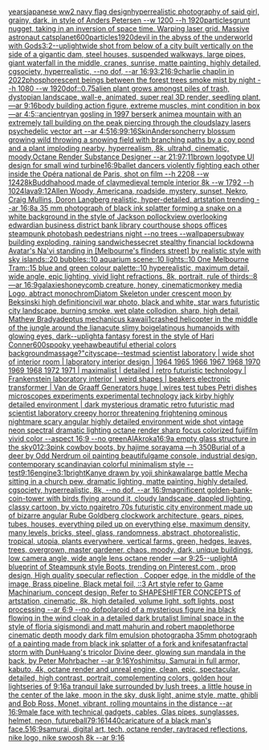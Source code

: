 [years](https://www.ebank.nz/aiartgenerator?category=years)[japanese ww2 navy flag design](https://www.ebank.nz/aiartgenerator?category=japanese%20ww2%20navy%20flag%20design)[hyperrealistic photography of said girl, grainy, dark, in style of Anders Petersen --w 1200 --h 1920](https://www.ebank.nz/aiartgenerator?category=hyperrealistic%20photography%20of%20said%20girl%2C%20grainy%2C%20dark%2C%20in%20style%20of%20Anders%20Petersen%20--w%201200%20--h%201920)[particles](https://www.ebank.nz/aiartgenerator?category=particles)[grunt nugget, taking in an inversion of space time. Warping laser grid. Massive astronaut cats](https://www.ebank.nz/aiartgenerator?category=grunt%20nugget%2C%20taking%20in%20an%20inversion%20of%20space%20time.%20Warping%20laser%20grid.%20Massive%20astronaut%20cats)[planet](https://www.ebank.nz/aiartgenerator?category=planet)[600](https://www.ebank.nz/aiartgenerator?category=600)[particles](https://www.ebank.nz/aiartgenerator?category=particles)[1920](https://www.ebank.nz/aiartgenerator?category=1920)[devil in the abyss of the underworld with Gods](https://www.ebank.nz/aiartgenerator?category=devil%20in%20the%20abyss%20of%20the%20underworld%20with%20Gods)[3:2](https://www.ebank.nz/aiartgenerator?category=3%3A2)[--uplight](https://www.ebank.nz/aiartgenerator?category=--uplight)[wide shot from below of a city built vertically on the side of a gigantic dam, steel houses, suspended walkways, large pipes, giant waterfall in the middle, cranes, sunrise, matte painting, highly detailed, cgsociety, hyperrealistic, --no dof, --ar 16:9](https://www.ebank.nz/aiartgenerator?category=wide%20shot%20from%20below%20of%20a%20city%20built%20vertically%20on%20the%20side%20of%20a%20gigantic%20dam%2C%20steel%20houses%2C%20suspended%20walkways%2C%20large%20pipes%2C%20giant%20waterfall%20in%20the%20middle%2C%20cranes%2C%20sunrise%2C%20matte%20painting%2C%20highly%20detailed%2C%20cgsociety%2C%20hyperrealistic%2C%20--no%20dof%2C%20--ar%2016%3A9)[3:2](https://www.ebank.nz/aiartgenerator?category=3%3A2)[16:9](https://www.ebank.nz/aiartgenerator?category=16%3A9)[charlie chaplin in 2022](https://www.ebank.nz/aiartgenerator?category=charlie%20chaplin%20in%202022)[phosphorescent beings between the forest trees smoke mist by night --h 1080 --w 1920](https://www.ebank.nz/aiartgenerator?category=phosphorescent%20beings%20between%20the%20forest%20trees%20smoke%20mist%20by%20night%20--h%201080%20--w%201920)[dof](https://www.ebank.nz/aiartgenerator?category=dof)[::0.75](https://www.ebank.nz/aiartgenerator?category=%3A%3A0.75)[alien plant grows amongst piles of trash, dystopian landscape, wall-e, animated, super real 3D render, seedling plant, —ar 9:16](https://www.ebank.nz/aiartgenerator?category=alien%20plant%20grows%20amongst%20piles%20of%20trash%2C%20dystopian%20landscape%2C%20wall-e%2C%20animated%2C%20super%20real%203D%20render%2C%20seedling%20plant%2C%20%E2%80%94ar%209%3A16)[body building action figure, extreme muscles, mint condition in box —ar 4:5](https://www.ebank.nz/aiartgenerator?category=body%20building%20action%20figure%2C%20extreme%20muscles%2C%20mint%20condition%20in%20box%20%E2%80%94ar%204%3A5)[::](https://www.ebank.nz/aiartgenerator?category=%3A%3A)[ancient](https://www.ebank.nz/aiartgenerator?category=ancient)[ryan gosling in 1997 berserk anime](https://www.ebank.nz/aiartgenerator?category=ryan%20gosling%20in%201997%20berserk%20anime)[a mountain with an extremely tall building on the peak piercing through the clouds](https://www.ebank.nz/aiartgenerator?category=a%20mountain%20with%20an%20extremely%20tall%20building%20on%20the%20peak%20piercing%20through%20the%20clouds)[lazy lasers psychedelic vector art --ar 4:5](https://www.ebank.nz/aiartgenerator?category=lazy%20lasers%20psychedelic%20vector%20art%20--ar%204%3A5)[16:9](https://www.ebank.nz/aiartgenerator?category=16%3A9)[9:16](https://www.ebank.nz/aiartgenerator?category=9%3A16)[Skin](https://www.ebank.nz/aiartgenerator?category=Skin)[Anderson](https://www.ebank.nz/aiartgenerator?category=Anderson)[cherry blossum growing wild throwing a snowing field with branching paths by a coy pond and a plant imploding nearby, hyperrealism, 8k, ultrahd, cinematic, moody,Octane Render Substance Designer --ar 21:9](https://www.ebank.nz/aiartgenerator?category=cherry%20blossum%20growing%20wild%20throwing%20a%20snowing%20field%20with%20branching%20paths%20by%20a%20coy%20pond%20and%20a%20plant%20imploding%20nearby%2C%20hyperrealism%2C%208k%2C%20ultrahd%2C%20cinematic%2C%20moody%2COctane%20Render%20Substance%20Designer%20--ar%2021%3A9)[7:11](https://www.ebank.nz/aiartgenerator?category=7%3A11)[brown logotype UI design for small wind turbine](https://www.ebank.nz/aiartgenerator?category=brown%20logotype%20UI%20design%20for%20small%20wind%20turbine)[16:9](https://www.ebank.nz/aiartgenerator?category=16%3A9)[ballet dancers violently fighting each other inside the Opéra national de Paris, shot on film --h 2208 --w 1242](https://www.ebank.nz/aiartgenerator?category=ballet%20dancers%20violently%20fighting%20each%20other%20inside%20the%20Op%C3%A9ra%20national%20de%20Paris%2C%20shot%20on%20film%20--h%202208%20--w%201242)[8k](https://www.ebank.nz/aiartgenerator?category=8k)[Buddhahood,made of clay](https://www.ebank.nz/aiartgenerator?category=Buddhahood%2Cmade%20of%20clay)[medieval temple interior 8k --w 1792 --h 1024](https://www.ebank.nz/aiartgenerator?category=medieval%20temple%20interior%208k%20--w%201792%20--h%201024)[lava](https://www.ebank.nz/aiartgenerator?category=lava)[9:12](https://www.ebank.nz/aiartgenerator?category=9%3A12)[Allen Woody, Americana,  roadside, mystery, sunset, Nekro, Craig Mullins, Doron Langberg realistic,   hyper-detailed, artstation trending --ar 16:8](https://www.ebank.nz/aiartgenerator?category=Allen%20Woody%2C%20Americana%2C%20%20roadside%2C%20mystery%2C%20sunset%2C%20Nekro%2C%20Craig%20Mullins%2C%20Doron%20Langberg%20realistic%2C%20%20%20hyper-detailed%2C%20artstation%20trending%20--ar%2016%3A8)[a 35 mm photograph of black ink splatter forming a snake on a white background in the style of Jackson pollock](https://www.ebank.nz/aiartgenerator?category=a%2035%20mm%20photograph%20of%20black%20ink%20splatter%20forming%20a%20snake%20on%20a%20white%20background%20in%20the%20style%20of%20Jackson%20pollock)[view overlooking edwardian business district bank library courthouse shops offices steampunk photobash pedestrians night --no trees --wallpaper](https://www.ebank.nz/aiartgenerator?category=view%20overlooking%20edwardian%20business%20district%20bank%20library%20courthouse%20shops%20offices%20steampunk%20photobash%20pedestrians%20night%20--no%20trees%20--wallpaper)[subway building exploding, raining sandwiches](https://www.ebank.nz/aiartgenerator?category=subway%20building%20exploding%2C%20raining%20sandwiches)[secret stealthy financial lockdown](https://www.ebank.nz/aiartgenerator?category=secret%20stealthy%20financial%20lockdown)[a Avatar's Na'vi standing in [Melbourne's flinders street] by realistic style with sky islands::20 bubbles::10 aquarium scene::10 lights::10 One Melbourne Tram::15 blue and green colour palette::10 hyperealistic, maximum detail, wide angle, epic lighting, vivid light refractions, 8k, portrait, rule of thirds::8 —ar 16:9](https://www.ebank.nz/aiartgenerator?category=a%20Avatar%27s%20Na%27vi%20standing%20in%20%5BMelbourne%27s%20flinders%20street%5D%20by%20realistic%20style%20with%20sky%20islands%3A%3A20%20bubbles%3A%3A10%20aquarium%20scene%3A%3A10%20lights%3A%3A10%20One%20Melbourne%20Tram%3A%3A15%20blue%20and%20green%20colour%20palette%3A%3A10%20hyperealistic%2C%20maximum%20detail%2C%20wide%20angle%2C%20epic%20lighting%2C%20vivid%20light%20refractions%2C%208k%2C%20portrait%2C%20rule%20of%20thirds%3A%3A8%20%E2%80%94ar%2016%3A9)[galaxies](https://www.ebank.nz/aiartgenerator?category=galaxies)[honeycomb creature, honey, cinematic](https://www.ebank.nz/aiartgenerator?category=honeycomb%20creature%2C%20honey%2C%20cinematic)[monkey media Logo, abtract monochrom](https://www.ebank.nz/aiartgenerator?category=monkey%20media%20Logo%2C%20abtract%20monochrom)[Diatom Skeleton under crescent moon by Beksinski high definition](https://www.ebank.nz/aiartgenerator?category=Diatom%20Skeleton%20under%20crescent%20moon%20by%20Beksinski%20high%20definition)[civil war photo, black and white, star wars futuristic city landscape, burning smoke, wet plate collodion, sharp, high detail, Mathew Brady](https://www.ebank.nz/aiartgenerator?category=civil%20war%20photo%2C%20black%20and%20white%2C%20star%20wars%20futuristic%20city%20landscape%2C%20burning%20smoke%2C%20wet%20plate%20collodion%2C%20sharp%2C%20high%20detail%2C%20Mathew%20Brady)[adeptus mechanicus kawaii](https://www.ebank.nz/aiartgenerator?category=adeptus%20mechanicus%20kawaii)[1](https://www.ebank.nz/aiartgenerator?category=1)[crashed helicopter in the middle of the jungle around the liana](https://www.ebank.nz/aiartgenerator?category=crashed%20helicopter%20in%20the%20middle%20of%20the%20jungle%20around%20the%20liana)[cute slimy boi](https://www.ebank.nz/aiartgenerator?category=cute%20slimy%20boi)[gelatinous humanoids with glowing eyes, dark](https://www.ebank.nz/aiartgenerator?category=gelatinous%20humanoids%20with%20glowing%20eyes%2C%20dark)[--uplight](https://www.ebank.nz/aiartgenerator?category=--uplight)[a fantasy forest in the style of Hari Conner](https://www.ebank.nz/aiartgenerator?category=a%20fantasy%20forest%20in%20the%20style%20of%20Hari%20Conner)[600](https://www.ebank.nz/aiartgenerator?category=600)[spooky yeehaw](https://www.ebank.nz/aiartgenerator?category=spooky%20yeehaw)[beautiful etherial colors background](https://www.ebank.nz/aiartgenerator?category=beautiful%20etherial%20colors%20background)[massage?"](https://www.ebank.nz/aiartgenerator?category=massage%3F%22)[cityscape](https://www.ebank.nz/aiartgenerator?category=cityscape)[--test](https://www.ebank.nz/aiartgenerator?category=--test)[mad scientist laboratory | wide shot of interior room | laboratory interior design | 1964 1965 1966 1967 1968 1970 1969 1968 1972 1971  | maximalist | detailed | retro futuristic technology | Frankenstein laboratory interior | weird shapes | beakers electronic transformer | Van de Graaff Generators huge | wires test tubes Petri dishes microscopes experiments experimental technology jack kirby highly detailed environment | dark mysterious dramatic retro futuristic mad scientist laboratory creepy horror threatening frightening ominous nightmare scary angular highly detailed environment wide shot vintage neon spectral dramatic lighting octane render sharp focus colorized fujifilm vivid color   --aspect 16:9  --no green](https://www.ebank.nz/aiartgenerator?category=mad%20scientist%20laboratory%20%7C%20wide%20shot%20of%20interior%20room%20%7C%20laboratory%20interior%20design%20%7C%201964%201965%201966%201967%201968%201970%201969%201968%201972%201971%20%20%7C%20maximalist%20%7C%20detailed%20%7C%20retro%20futuristic%20technology%20%7C%20Frankenstein%20laboratory%20interior%20%7C%20weird%20shapes%20%7C%20beakers%20electronic%20transformer%20%7C%20Van%20de%20Graaff%20Generators%20huge%20%7C%20wires%20test%20tubes%20Petri%20dishes%20microscopes%20experiments%20experimental%20technology%20jack%20kirby%20highly%20detailed%20environment%20%7C%20dark%20mysterious%20dramatic%20retro%20futuristic%20mad%20scientist%20laboratory%20creepy%20horror%20threatening%20frightening%20ominous%20nightmare%20scary%20angular%20highly%20detailed%20environment%20wide%20shot%20vintage%20neon%20spectral%20dramatic%20lighting%20octane%20render%20sharp%20focus%20colorized%20fujifilm%20vivid%20color%20%20%20--aspect%2016%3A9%20%20--no%20green)[AlAkroka](https://www.ebank.nz/aiartgenerator?category=AlAkroka)[16:9](https://www.ebank.nz/aiartgenerator?category=16%3A9)[a empty glass structure in the sky](https://www.ebank.nz/aiartgenerator?category=a%20empty%20glass%20structure%20in%20the%20sky)[01](https://www.ebank.nz/aiartgenerator?category=01)[2:3](https://www.ebank.nz/aiartgenerator?category=2%3A3)[pink cowboy boots, by hajime sorayama —h 350](https://www.ebank.nz/aiartgenerator?category=pink%20cowboy%20boots%2C%20by%20hajime%20sorayama%20%E2%80%94h%20350)[Burial of a deer by Odd Nerdrum oil painting beautiful](https://www.ebank.nz/aiartgenerator?category=Burial%20of%20a%20deer%20by%20Odd%20Nerdrum%20oil%20painting%20beautiful)[game console, industrial design, contemporary scandinavian colorful minimalism style -- test](https://www.ebank.nz/aiartgenerator?category=game%20console%2C%20industrial%20design%2C%20contemporary%20scandinavian%20colorful%20minimalism%20style%20--%20test)[9:16](https://www.ebank.nz/aiartgenerator?category=9%3A16)[engine](https://www.ebank.nz/aiartgenerator?category=engine)[3:1](https://www.ebank.nz/aiartgenerator?category=3%3A1)[bright](https://www.ebank.nz/aiartgenerator?category=bright)[Kanye drawn by yoji shinkawa](https://www.ebank.nz/aiartgenerator?category=Kanye%20drawn%20by%20yoji%20shinkawa)[large battle Mecha sitting in a church pew, dramatic lighting, matte painting, highly detailed, cgsociety, hyperrealistic, 8k, --no dof, --ar 16:9](https://www.ebank.nz/aiartgenerator?category=large%20battle%20Mecha%20sitting%20in%20a%20church%20pew%2C%20dramatic%20lighting%2C%20matte%20painting%2C%20highly%20detailed%2C%20cgsociety%2C%20hyperrealistic%2C%208k%2C%20--no%20dof%2C%20--ar%2016%3A9)[magnificent golden-bank-coin-tower with birds flying around it, cloudy landscape, dappled lighting, classy cartoon, by victo ngai](https://www.ebank.nz/aiartgenerator?category=magnificent%20golden-bank-coin-tower%20with%20birds%20flying%20around%20it%2C%20cloudy%20landscape%2C%20dappled%20lighting%2C%20classy%20cartoon%2C%20by%20victo%20ngai)[retro 70s futuristic city environment made up of bizarre angular Rube Goldberg clockwork architecture, gears, pipes, tubes, houses, everything piled up on everything else, maximum density, many levels, bricks, steel, glass, randomness, abstract, photorealistic, tropical, utopia, plants everywhere, vertical farms, green, hedges, leaves, trees, overgrown, master gardener, chaos, moody, dark, unique buildings, low camera angle, wide angle lens octane render —ar 9:25](https://www.ebank.nz/aiartgenerator?category=retro%2070s%20futuristic%20city%20environment%20made%20up%20of%20bizarre%20angular%20Rube%20Goldberg%20clockwork%20architecture%2C%20gears%2C%20pipes%2C%20tubes%2C%20houses%2C%20everything%20piled%20up%20on%20everything%20else%2C%20maximum%20density%2C%20many%20levels%2C%20bricks%2C%20steel%2C%20glass%2C%20randomness%2C%20abstract%2C%20photorealistic%2C%20tropical%2C%20utopia%2C%20plants%20everywhere%2C%20vertical%20farms%2C%20green%2C%20hedges%2C%20leaves%2C%20trees%2C%20overgrown%2C%20master%20gardener%2C%20chaos%2C%20moody%2C%20dark%2C%20unique%20buildings%2C%20low%20camera%20angle%2C%20wide%20angle%20lens%20octane%20render%20%E2%80%94ar%209%3A25)[--uplight](https://www.ebank.nz/aiartgenerator?category=--uplight)[A blueprint of Steampunk style Boots,    trending on Pinterest.com  , prop design, High quality specular reflection , Copper  edge, in the middle of the image, Brass pipeline,  Black metal foil,  ::3  Art style refer to Game Machinarium.  concept design, Refer to SHAPESHIFTER CONCEPTS  of artstation, cinematic,  8k, high detailed,  volume light,  soft lights,  post processing    --ar 6:9   --no dof](https://www.ebank.nz/aiartgenerator?category=A%20blueprint%20of%20Steampunk%20style%20Boots%2C%20%20%20%20trending%20on%20Pinterest.com%20%20%2C%20prop%20design%2C%20High%20quality%20specular%20reflection%20%2C%20Copper%20%20edge%2C%20in%20the%20middle%20of%20the%20image%2C%20Brass%20pipeline%2C%20%20Black%20metal%20foil%2C%20%20%3A%3A3%20%20Art%20style%20refer%20to%20Game%20Machinarium.%20%20concept%20design%2C%20Refer%20to%20SHAPESHIFTER%20CONCEPTS%20%20of%20artstation%2C%20cinematic%2C%20%208k%2C%20high%20detailed%2C%20%20volume%20light%2C%20%20soft%20lights%2C%20%20post%20processing%20%20%20%20--ar%206%3A9%20%20%20--no%20dof)[polaroid of a mysterious figure ina black flowing in the wind cloak in a detailed dark brutalist liminal space in the style of floria sigismondi and matt mahurin and robert mapplethorpe cinematic depth moody dark film emulsion photograph](https://www.ebank.nz/aiartgenerator?category=polaroid%20of%20a%20mysterious%20figure%20ina%20black%20flowing%20in%20the%20wind%20cloak%20in%20a%20detailed%20dark%20brutalist%20liminal%20space%20in%20the%20style%20of%20floria%20sigismondi%20and%20matt%20mahurin%20and%20robert%20mapplethorpe%20cinematic%20depth%20moody%20dark%20film%20emulsion%20photograph)[a 35mm photograph of a painting made from black ink splatter of a fork and knife](https://www.ebank.nz/aiartgenerator?category=a%2035mm%20photograph%20of%20a%20painting%20made%20from%20black%20ink%20splatter%20of%20a%20fork%20and%20knife)[satan](https://www.ebank.nz/aiartgenerator?category=satan)[fractal storm with DunHuang's tricolor Divine deer, glowing sun mandala in the back, by Peter Mohrbacher  --ar 9:16](https://www.ebank.nz/aiartgenerator?category=fractal%20storm%20with%20DunHuang%27s%20tricolor%20Divine%20deer%2C%20glowing%20sun%20mandala%20in%20the%20back%2C%20by%20Peter%20Mohrbacher%20%20--ar%209%3A16)[Yoshimitsu, Samurai in full armor, kabuto, 4k, octane render and unreal engine, clean, epic, spectacular, detailed, high contrast, portrait, complementing colors, golden hour light](https://www.ebank.nz/aiartgenerator?category=Yoshimitsu%2C%20Samurai%20in%20full%20armor%2C%20kabuto%2C%204k%2C%20octane%20render%20and%20unreal%20engine%2C%20clean%2C%20epic%2C%20spectacular%2C%20detailed%2C%20high%20contrast%2C%20portrait%2C%20complementing%20colors%2C%20golden%20hour%20light)[series of ](https://www.ebank.nz/aiartgenerator?category=series%20of%20)[9:16](https://www.ebank.nz/aiartgenerator?category=9%3A16)[a tranquil lake surrounded by lush trees, a little house in the center of the lake, moon in the sky, dusk light, anime style, matte, ghibli and Bob Ross, Monet, vibrant, rolling mountains in the distance --ar 16:9](https://www.ebank.nz/aiartgenerator?category=a%20tranquil%20lake%20surrounded%20by%20lush%20trees%2C%20a%20little%20house%20in%20the%20center%20of%20the%20lake%2C%20moon%20in%20the%20sky%2C%20dusk%20light%2C%20anime%20style%2C%20matte%2C%20ghibli%20and%20Bob%20Ross%2C%20Monet%2C%20vibrant%2C%20rolling%20mountains%20in%20the%20distance%20--ar%2016%3A9)[male face with technical gadgets, cables, Glas pipes, sunglasses, helmet, neon, future](https://www.ebank.nz/aiartgenerator?category=male%20face%20with%20technical%20gadgets%2C%20cables%2C%20Glas%20pipes%2C%20sunglasses%2C%20helmet%2C%20neon%2C%20future)[ball](https://www.ebank.nz/aiartgenerator?category=ball)[7](https://www.ebank.nz/aiartgenerator?category=7)[9:16](https://www.ebank.nz/aiartgenerator?category=9%3A16)[1440](https://www.ebank.nz/aiartgenerator?category=1440)[caricature of a black man's face](https://www.ebank.nz/aiartgenerator?category=caricature%20of%20a%20black%20man%27s%20face)[.5](https://www.ebank.nz/aiartgenerator?category=.5)[16:9](https://www.ebank.nz/aiartgenerator?category=16%3A9)[samurai, digital art, tech, octane render, raytraced reflections, nike logo, nike swoosh 8k --ar 9:16](https://www.ebank.nz/aiartgenerator?category=samurai%2C%20digital%20art%2C%20tech%2C%20octane%20render%2C%20raytraced%20reflections%2C%20nike%20logo%2C%20nike%20swoosh%208k%20--ar%209%3A16)